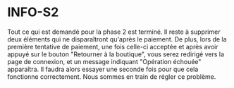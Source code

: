# INFO-S2

Tout ce qui est demandé pour la phase 2 est terminé. Il reste à supprimer deux éléments qui ne disparaîtront qu'après le paiement. De plus, lors de la première tentative de paiement, une fois celle-ci acceptée et après avoir appuyé sur le bouton "Retourner à la boutique", vous serez redirigé vers la page de connexion, et un message indiquant "Opération échouée" apparaîtra. Il faudra alors essayer une seconde fois pour que cela fonctionne correctement. Nous sommes en train de régler ce problème.
